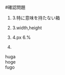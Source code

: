 #確認問題

1. 3.特に意味を持たない箱

2. 3.width,height

3. 4.px 6.%

4. 

<!DOCTYPE html>
<html lang="ja">
<head>
	<meta charset="UTF-8">
	<title>title</title>
</head>
<body>
<div>huga
	<div>hoge</div>
	<div>fugo</div>
</div>
</body>
</html>